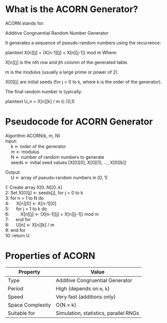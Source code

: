 # What is the ACORN Generator?
ACORN stands for:

Additive Congruential Random Number Generator

It generates a sequence of pseudo-random numbers using the recurrence:

plaintext
X[n][j] = (X[n-1][j] + X[n][j-1]) mod m
Where:

X[n][j] is the nth row and jth column of the generated table.

m is the modulus (usually a large prime or power of 2).

X[0][j] are initial seeds (for j = 0 to k, where k is the order of the generator).

The final random number is typically:

plaintext
U_n = X[n][k] / m   ∈ [0,1)

# Pseudocode for ACORN Generator
Algorithm ACORN(k, m, N)<br/>
Input: <br/>
 &emsp;   k ← order of the generator<br/>
 &emsp;   m ← modulus<br/>
 &emsp;   N ← number of random numbers to generate<br/>
 &emsp;   seeds ← initial seed values [X[0][0], X[0][1], ..., X[0][k]]<br/>

Output: <br/>
 &emsp;   U ← array of pseudo-random numbers in [0, 1)<br/>

1: Create array X[0..N][0..k]<br/>
2: Set X[0][j] ← seeds[j], for j = 0 to k<br/>
3: for n = 1 to N do<br/>
4: &emsp;    X[n][0] ← X[n-1][0]<br/>
5: &emsp;    for j = 1 to k do<br/>
6: &emsp;&emsp;        X[n][j] ← (X[n-1][j] + X[n][j-1]) mod m<br/>
7: &emsp;    end for<br/>
8: &emsp;    U[n] ← X[n][k] / m<br/>
9: end for<br/>
10: return U<br/>

# Properties of ACORN

| Property         | Value                                 |
| ---------------- | ------------------------------------- |
| Type             | Additive Congruential Generator       |
| Period           | High (depends on `m`, `k`)            |
| Speed            | Very fast (additions only)            |
| Space Complexity | O(N × k)                              |
| Suitable for     | Simulation, statistics, parallel RNGs |

